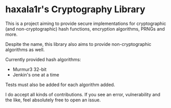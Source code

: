 # haxala1r's Cryptography Library
This is a project aiming to provide secure implementations for cryptographic
(and non-cryptographic) hash functions, encryption algorithms, PRNGs and more.

Despite the name, this library also aims to provide non-cryptographic algorithms
as well.

Currently provided hash algorithms:

- Murmur3 32-bit
- Jenkin's one at a time

Tests must also be added for each algorithm added.

I do accept all kinds of contributions. If you see an error, vulnerability and
the like, feel absolutely free to open an issue.
